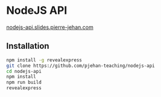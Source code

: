 # NodeJS API

[nodejs-api.slides.pierre-jehan.com](http://nodejs-api.slides.pierre-jehan.com)

## Installation

```bash
npm install -g revealexpress
git clone https://github.com/pjehan-teaching/nodejs-api
cd nodejs-api
npm install
npm run build
revealexpress
```
